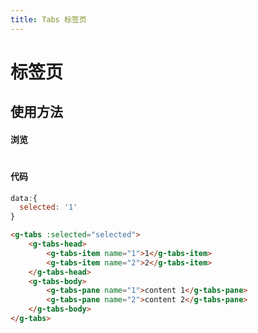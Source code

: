```yaml
---
title: Tabs 标签页
---
```

# 标签页

## 使用方法

#### 浏览
#
<ClientOnly>
<tabs-demos></tabs-demos>
</ClientOnly>

#### 代码

``` js
data:{
  selected: '1'
}
```

``` html
<g-tabs :selected="selected">
    <g-tabs-head>
        <g-tabs-item name="1">1</g-tabs-item>
        <g-tabs-item name="2">2</g-tabs-item>
    </g-tabs-head>
    <g-tabs-body>
        <g-tabs-pane name="1">content 1</g-tabs-pane>
        <g-tabs-pane name="2">content 2</g-tabs-pane>
    </g-tabs-body>
</g-tabs>
```
